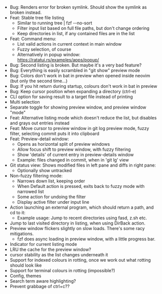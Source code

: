* Bug: Renders error for broken symlink. Should show the symlink as broken instead.
* Feat: Stable tree file listing
  - Similar to running tree | fzf --no-sort
  - Filter input list based on full file paths, but don't change ordering
  - Keep directories in list, if any contained files are in the list
* Feat: Command menu:
  - List valid actions in current context in main window
  - Fuzzy selection, of course
  - Alternatively in popup window: https://ratatui.rs/examples/apps/popup/
* Bug: Second listing is broken. But maybe it's a very bad feature?
* Bug: Everything is easily scrambled in "git show" preview mode
* Bug: Colors don't work in bat in preview when opened inside neovim (but only the second time...)
* Bug: If you hit return during startup, colours don't work in bat in preview
* Bug: Keep cursor position when expanding a directory (ctrl-e)
* CLI option for saving result to a target file instead of printing
* Multi selection
* Separate toggle for showing preview window, and preview window "mode"
* Feat: Alternative listing mode which doesn't reduce the list, but disables and grays out entries instead
* Feat: Move cursor to preview window in git log preview mode, fuzzy filter, selecting commit puts it into clipboard
* Feat: Preview-detail window:
  - Opens as horizontal split of preview windows
  - Allow focus shift to preview window, with fuzzy filtering
  - Show 'details' of current entry in preview-details window
  - Example: files changed in commit, when in 'git lg' view
* Git status view: Shows modified files in left pane and diffs in right pane:
  - Optionally show untracked
* Non-fuzzy filtering mode:
    - Narrows down list, keeping order
    - When Default action is pressed, exits back to fuzzy mode with narrowed list
    - Some action for undoing the filter
    - Display active filter under input line
* Action launching an external program, which should return a path, and cd to it:
  - Example usage: Jump to recent directories using fasd, z.sh etc.
* Jump to last visited directory in listing, when using DirBack action.
* Preview window flickers slightly on slow loads. There's some racy mitigations.
  - fzf does async loading in preview window, with a little progress bar.
* Indicator for current listing mode
* LRU the cache for the preview window?
* cursor stability as the list changes underneath it
* Support for indexed colours in rotting, once we work out what rotting should look like
* Support for terminal colours in rotting (impossible?)
* Config, themes
* Search term aware highlighting?
* Prevent grabbage of ctrl+c??
